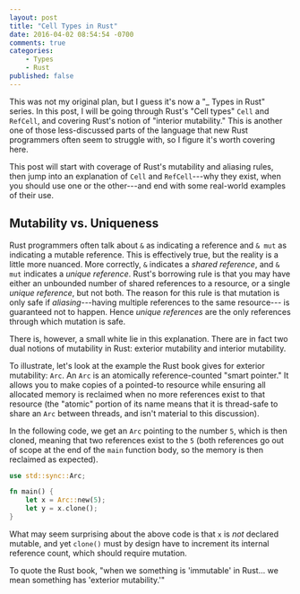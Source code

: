 ```yaml
---
layout: post
title: "Cell Types in Rust"
date: 2016-04-02 08:54:54 -0700
comments: true
categories: 
    - Types
    - Rust
published: false
---
```


This was not my original plan, but I guess it's now a "_ Types in Rust" series.
In this post, I will be going through Rust's "Cell types" `Cell` and `RefCell`,
and covering Rust's notion of "interior mutability." This is another one of
those less-discussed parts of the language that new Rust programmers often
seem to struggle with, so I figure it's worth covering here.

This post will start with coverage of Rust's mutability and aliasing rules,
then jump into an explanation of `Cell` and `RefCell`---why they exist, when
you should use one or the other---and end with some real-world examples of
their use.

<!-- more -->

## Mutability vs. Uniqueness

Rust programmers often talk about `&` as indicating a reference and `& mut` as
indicating a mutable reference. This is effectively true, but the reality is
a little more nuanced. More correctly, `&` indicates a _shared reference_, and
`& mut` indicates a _unique reference_. Rust's borrowing rule is that you may
have either an unbounded number of shared references to a resource, or a single
_unique reference_, but not both. The reason for this rule is that mutation
is only safe if _aliasing_---having multiple references to the same resource---
is guaranteed not to happen. Hence _unique references_ are the only references
through which mutation is safe.

There is, however, a small white lie in this explanation. There are in fact two
dual notions of mutability in Rust: exterior mutability and interior mutability.

To illustrate, let's look at the example the Rust book gives for exterior
mutability: `Arc`. An `Arc` is an atomically reference-counted "smart pointer."
It allows you to make copies of a pointed-to resource while ensuring all
allocated memory is reclaimed when no more references exist to that resource
(the "atomic" portion of its name means that it is thread-safe to share an
`Arc` between threads, and isn't material to this discussion).

In the following code, we get an `Arc` pointing to the number `5`, which is
then cloned, meaning that two references exist to the `5` (both references go
out of scope at the end of the `main` function body, so the memory is then
reclaimed as expected).

```rust
use std::sync::Arc;

fn main() {
    let x = Arc::new(5);
    let y = x.clone();
}
```

What may seem surprising about the above code is that `x` is _not_ declared
mutable, and yet `clone()` must by design have to increment its internal
reference count, which should require mutation.

To quote the Rust book, "when we something is 'immutable' in Rust... we mean
something has 'exterior mutability.'"



